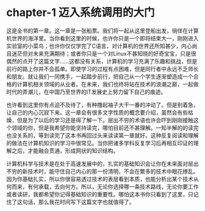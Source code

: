 # chapter-1 迈入系统调用的大门

这是全书的第一章。这一章是一张船票。我们将一起从这里登船出发，徜徉在计算机世界的海洋里。当你看到这里的时候，也许你只是一个即将结束大一，刚刚进入实验室的小菜鸟；也许你仅仅学完了C语言，对计算机的世界还所知甚少，内心尚且迷茫但对未来充满期待；或者你只是一个对Linux不甚知晓的好奇宝宝，只是很偶然的点开了这篇文字……这都没有关系，计算机的学习充满了乐趣和挑战，但是前行的路上你并不会孤单。即使学习的过程有点困难，但是同行者中永远不乏师长和朋友。就让我们一同携手，一起踏步前行，把自己从一个学生逐渐塑造成一个合格的计算机相关领域的从业者。在未来，我们也终将站在技术的浪潮之巅，一起做时代的弄潮儿，在中国乃至世界的IT发展史上努力留下自己的痕迹。

也许看到这里你有点迫不及待了，有种撸起袖子大干一番的冲动了。但是别着急，让自己的内心沉寂下来。这一章会有很多文字性质的概念要介绍，虽然会有些枯燥，但是为了以后的学习还是得了解一下。层出不穷的术语也许会吓到刚刚接触这个领域的你，但是我希望你能坚持读完，哪怕目前还不甚理解。一知半解的的读完也没关系的，等到读完了这本书再回过头来读读第一章就好。这种反复阅读和理解的做法在计算机知识的学习中很常见。当你把诸多学科反复学习后再相互印证的理解之后，才能融会贯通，形成网状的知识结构。

计算机科学与技术是在处于高速发展中的，扎实的基础知识会让你在未来面对层出不穷的新技术时，能守住自己内心的那一份清明，不会在繁多的技术中眼花缭乱。因为你基础扎实，所以你很容易透过技术的表层看到本质，也能分析出某个技术从何而来，有何承载，去向何方。所以，无论你选择哪一条技术路线，无论你要工作或者读研，我都希望你记得基础知识的重要性。哪怕这本书你只看到了这里，只记住了这句话，那么我花时间写下这篇文字也就值得了。
